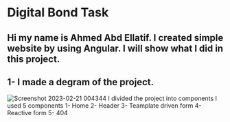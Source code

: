 # Digital Bond Task
## Hi my name is Ahmed Abd Ellatif. I created simple website by using Angular. I will show what I did in this project.
## 1- I made a degram of the project.
![Screenshot 2023-02-21 004344](https://user-images.githubusercontent.com/61418344/220211173-23d7eace-84df-45fa-808d-8a1aa18aa3aa.jpg)
I divided the project into components I used 5 components
  1- Home
  2- Header
  3- Teamplate driven form
  4- Reactive form
  5- 404



